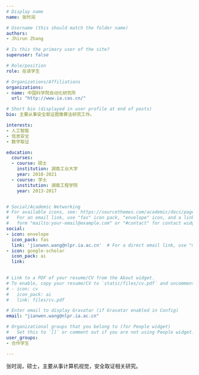 ```yaml
---
# Display name
name: 张时润

# Username (this should match the folder name)
authors:
- Jhirun Zhang

# Is this the primary user of the site?
superuser: false

# Role/position
role: 在读学生

# Organizations/Affiliations
organizations:
- name: 中国科学院自动化研究所
  url: "http://www.ia.cas.cn/"

# Short bio (displayed in user profile at end of posts)
bio: 主要从事安全取证图像算法研究工作。

interests:
- 人工智能
- 信息安全
- 数字取证

education:
  courses:
  - course: 硕士
    institution: 湖南工业大学
    year: 2018-2021
  - course: 学士
    institution: 湖南工程学院
    year: 2013-2017


# Social/Academic Networking
# For available icons, see: https://sourcethemes.com/academic/docs/page-builder/#icons
#   For an email link, use "fas" icon pack, "envelope" icon, and a link in the
#   form "mailto:your-email@example.com" or "#contact" for contact widget.
social:
- icon: envelope
  icon_pack: fas
  link: 'jianwen.wang@nlpr.ia.ac.cn'  # For a direct email link, use "mailto:test@example.org".
- icon: google-scholar
  icon_pack: ai
  link: 
  

# Link to a PDF of your resume/CV from the About widget.
# To enable, copy your resume/CV to `static/files/cv.pdf` and uncomment the lines below.
# - icon: cv
#   icon_pack: ai
#   link: files/cv.pdf

# Enter email to display Gravatar (if Gravatar enabled in Config)
email: "jianwen.wang@nlpr.ia.ac.cn"

# Organizational groups that you belong to (for People widget)
#   Set this to `[]` or comment out if you are not using People widget.
user_groups:
- 合作学生

---
```


张时润，硕士，主要从事计算机视觉，安全取证相关研究。